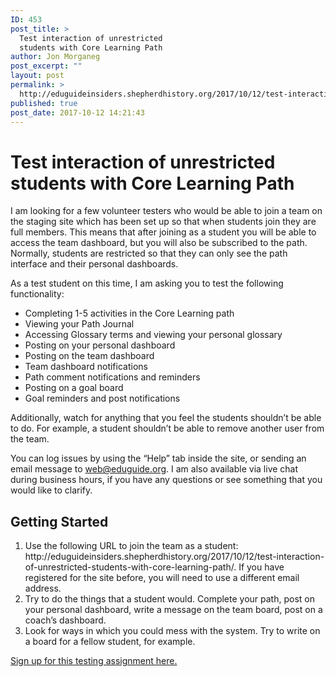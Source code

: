 ```yaml
---
ID: 453
post_title: >
  Test interaction of unrestricted
  students with Core Learning Path
author: Jon Morganeg
post_excerpt: ""
layout: post
permalink: >
  http://eduguideinsiders.shepherdhistory.org/2017/10/12/test-interaction-of-unrestricted-students-with-core-learning-path/
published: true
post_date: 2017-10-12 14:21:43
---
```

<h1>Test interaction of unrestricted students with Core Learning Path</h1>
<p></p>
<p>I am looking for a few volunteer testers who would be able to join a team on the staging site which has been set up so that when students join they are full members. This means that after joining as a student you will be able to access the team dashboard, but you will also be subscribed to the path. Normally, students are restricted so that they can only see the path interface and their personal dashboards.</p>
<p>As a test student on this time, I am asking you to test the following functionality:</p>
<ul>
<li>Completing 1-5 activities in the Core Learning path</li>
<li>Viewing your Path Journal</li>
<li>Accessing Glossary terms and viewing your personal glossary</li>
<li>Posting on your personal dashboard</li>
<li>Posting on the team dashboard</li>
<li>Team dashboard notifications</li>
<li>Path comment notifications and reminders</li>
<li>Posting on a goal board</li>
<li>Goal reminders and post notifications</li>
</ul>
<p>Additionally, watch for anything that you feel the students shouldn’t be able to do. For example, a student shouldn’t be able to remove another user from the team.</p>
<p>You can log issues by using the “Help” tab inside the site, or sending an email message to <a href="mailto:web@eduguide.org">web@eduguide.org</a>. I am also available via live chat during business hours, if you have any questions or see something that you would like to clarify.</p>
<h2>Getting Started</h2>
<ol>
<li>Use the following URL to join the team as a student: http://eduguideinsiders.shepherdhistory.org/2017/10/12/test-interaction-of-unrestricted-students-with-core-learning-path/. If you have registered for the site before, you will need to use a different email address.</li>
<li>Try to do the things that a student would. Complete your path, post on your personal dashboard, write a message on the team board, post on a coach’s dashboard.</li>
<li>Look for ways in which you could mess with the system. Try to write on a board for a fellow student, for example.</li>
</ol>
<p><a href="http://eduguideinsiders.shepherdhistory.org/2017/10/12/test-interaction-of-unrestricted-students-with-core-learning-path/">Sign up for this testing assignment here.</a></p>